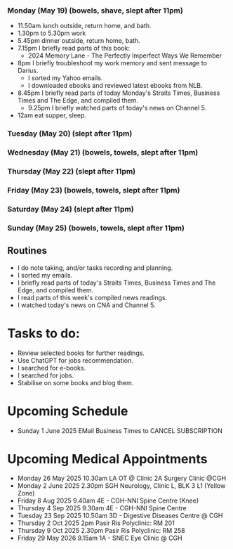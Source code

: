 ### Monday (May 19) (bowels, shave, slept after 11pm)
- 11.50am lunch outside, return home, and bath.
- 1.30pm to 5.30pm work
- 5.45pm dinner outside, return home, bath.
- 7.15pm I briefly read parts of this book:
    - 2024 Memory Lane - The Perfectly Imperfect Ways We Remember
- 8pm I briefly troubleshoot my work memory and sent message to Darius.
    - I sorted my Yahoo emails.
    - I downloaded ebooks and reviewed latest ebooks from NLB.
- 8.45pm I briefly read parts of today Monday's Straits Times, Business Times and The Edge, and compiled them.
    - 9.25pm I briefly watched parts of today's news on Channel 5.
- 12am eat supper, sleep.

### Tuesday (May 20) (slept after 11pm)


### Wednesday (May 21) (bowels, towels, slept after 11pm)


### Thursday (May 22) (slept after 11pm)


### Friday (May 23) (bowels, towels, slept after 11pm)


### Saturday (May 24) (slept after 11pm)


### Sunday (May 25) (bowels, towels, slept after 11pm)




## Routines
- I do note taking, and/or tasks recording and planning.
- I sorted my emails.
- I briefly read parts of today's Straits Times, Business Times and The Edge, and compiled them.
- I read parts of this week's compiled news readings.
- I watched today's news on CNA and Channel 5.

# Tasks to do:
- Review selected books for further readings.
- Use ChatGPT for jobs recommendation.
- I searched for e-books.
- I searched for jobs.
- Stabilise on some books and blog them.

# Upcoming Schedule
- Sunday 1 June 2025 EMail Business Times to CANCEL SUBSCRIPTION

# Upcoming Medical Appointments
- Monday 26 May 2025 10.30am LA OT @ Clinic 2A Surgery Clinic @CGH
- Monday 2 June 2025 2.30pm SGH Neurology, Clinic L, BLK 3 L1 (Yellow Zone)
- Friday 8 Aug 2025 9.40am 4E - CGH-NNI Spine Centre (Knee)
- Thursday 4 Sep 2025 9.30am 4E - CGH-NNI Spine Centre
- Tuesday 23 Sep 2025 10.50am 3D - Digestive Diseases Centre @ CGH
- Thursday 2 Oct 2025 2pm Pasir Ris Polyclinic: RM 201
- Thursday 9 Oct 2025 2.30pm Pasir Ris Polyclinic: RM 258
- Friday 29 May 2026 9.15am 1A - SNEC Eye Clinic @ CGH
